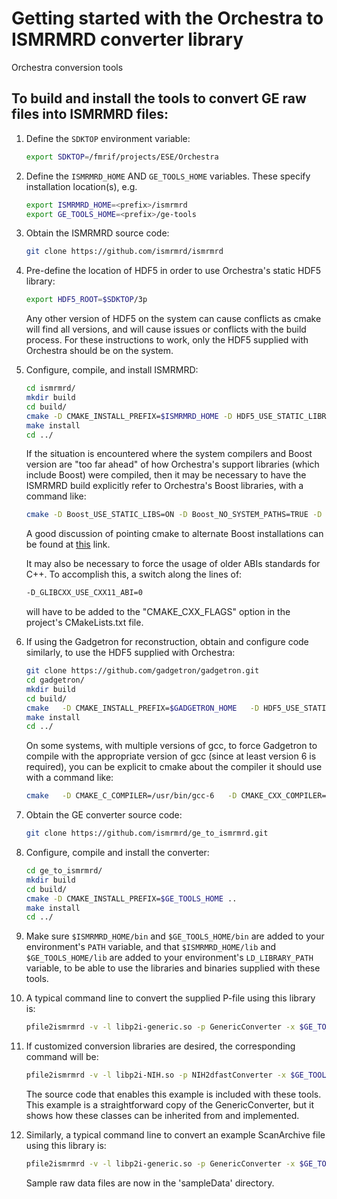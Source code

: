 # Getting started with the Orchestra to ISMRMRD converter library

Orchestra conversion tools

## To build and install the tools to convert GE raw files into ISMRMRD files:

1.  Define the `SDKTOP` environment variable:

    ```bash
    export SDKTOP=/fmrif/projects/ESE/Orchestra
    ```

1. Define the `ISMRMRD_HOME` AND `GE_TOOLS_HOME` variables. These specify installation location(s), e.g.

    ```bash
    export ISMRMRD_HOME=<prefix>/ismrmrd
    export GE_TOOLS_HOME=<prefix>/ge-tools
    ```

1.  Obtain the ISMRMRD source code:

    ```bash
    git clone https://github.com/ismrmrd/ismrmrd
    ```

1.  Pre-define the location of HDF5 in order to use Orchestra's static HDF5 library:

    ```bash
    export HDF5_ROOT=$SDKTOP/3p
    ```

    Any other version of HDF5 on the system can cause conflicts as cmake will find all versions, and
    will cause issues or conflicts with the build process.  For these instructions to work, only the
    HDF5 supplied with Orchestra should be on the system.

1. Configure, compile, and install ISMRMRD:

    ```bash
    cd ismrmrd/
    mkdir build
    cd build/
    cmake -D CMAKE_INSTALL_PREFIX=$ISMRMRD_HOME -D HDF5_USE_STATIC_LIBRARIES=yes -D CMAKE_EXE_LINKER_FLAGS="-lpthread -lz -ldl" ..
    make install
    cd ../
    ```

   If the situation is encountered where the system compilers and Boost version are "too far ahead"
   of how Orchestra's support libraries (which include Boost) were compiled, then it may be necessary
   to have the ISMRMRD build explicitly refer to Orchestra's Boost libraries, with a command like:

   ```bash
   cmake -D Boost_USE_STATIC_LIBS=ON -D Boost_NO_SYSTEM_PATHS=TRUE -D BOOST_ROOT:PATHNAME=$SDKTOP/3p -D CMAKE_INSTALL_PREFIX=$ISMRMRD_HOME -D HDF5_USE_STATIC_LIBRARIES=yes -D CMAKE_EXE_LINKER_FLAGS="-lpthread -lz -ldl" ..
   ```

   A good discussion of pointing cmake to alternate Boost installations can be found at [this](
   https://stackoverflow.com/questions/3016448/how-can-i-get-cmake-to-find-my-alternative-boost-installation)
   link.

   It may also be necessary to force the usage of older ABIs standards for C++.  To accomplish this,
   a switch along the lines of:

   ```bash
   -D_GLIBCXX_USE_CXX11_ABI=0
   ```

   will have to be added to the "CMAKE_CXX_FLAGS" option in the project's CMakeLists.txt file.

1. If using the Gadgetron for reconstruction, obtain and configure code similarly, to use the HDF5 supplied with Orchestra:

    ```bash
    git clone https://github.com/gadgetron/gadgetron.git
    cd gadgetron/
    mkdir build
    cd build/
    cmake   -D CMAKE_INSTALL_PREFIX=$GADGETRON_HOME   -D HDF5_USE_STATIC_LIBRARIES=yes   -D CMAKE_EXE_LINKER_FLAGS="-lpthread -lz -ldl" ..
    make install
    cd ../
    ```

    On some systems, with multiple versions of gcc, to force Gadgetron to compile with the appropriate
    version of gcc (since at least version 6 is required), you can be explicit to cmake about the compiler
    it should use with a command like:

    ```bash
    cmake   -D CMAKE_C_COMPILER=/usr/bin/gcc-6   -D CMAKE_CXX_COMPILER=/usr/bin/g++-6   -D CMAKE_INSTALL_PREFIX=$GADGETRON_HOME   -D HDF5_USE_STATIC_LIBRARIES=yes   -D CMAKE_EXE_LINKER_FLAGS="-lpthread -lz -ldl" ..
    ```

1. Obtain the GE converter source code:

    ```bash
    git clone https://github.com/ismrmrd/ge_to_ismrmrd.git
    ```

1. Configure, compile and install the converter:

    ```bash
    cd ge_to_ismrmrd/
    mkdir build
    cd build/
    cmake -D CMAKE_INSTALL_PREFIX=$GE_TOOLS_HOME ..
    make install
    cd ../
    ```
1. Make sure `$ISMRMRD_HOME/bin` and `$GE_TOOLS_HOME/bin` are added to your environment's `PATH` variable,
   and that `$ISMRMRD_HOME/lib` and `$GE_TOOLS_HOME/lib` are added to your environment's `LD_LIBRARY_PATH`
   variable, to be able to use the libraries and binaries supplied with these tools.

1. A typical command line to convert the supplied P-file using this library is:

   ```bash
   pfile2ismrmrd -v -l libp2i-generic.so -p GenericConverter -x $GE_TOOLS_HOME/share/ge-tools/config/default.xsl P21504_FSE.7
   ```

1. If customized conversion libraries are desired, the corresponding command will be:

   ```bash
   pfile2ismrmrd -v -l libp2i-NIH.so -p NIH2dfastConverter -x $GE_TOOLS_HOME/share/ge-tools/config/default.xsl P21504_FSE.7
   ```

   The source code that enables this example is included with these tools. This example is a straightforward
   copy of the GenericConverter, but it shows how these classes can be inherited from and implemented.

1. Similarly, a typical command line to convert an example ScanArchive file using this library is:

   ```bash
   pfile2ismrmrd -v -l libp2i-generic.so -p GenericConverter -x $GE_TOOLS_HOME/share/ge-tools/config/default.xsl ScanArchive_FSE.h5
   ```

   Sample raw data files are now in the 'sampleData' directory.

